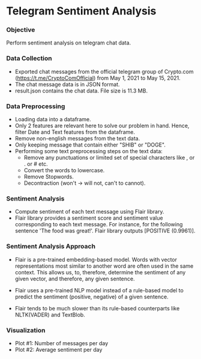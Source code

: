 # Telegram Sentiment Analysis

### Objective
Perform sentiment analysis on telegram chat data.

### Data Collection
- Exported chat messages from the official telegram group of Crypto.com (https://t.me/CryptoComOfficial) from May 1, 2021 to May 15, 2021.
- The chat message data is in JSON format.
- result.json contains the chat data. File size is 11.3 MB.

### Data Preprocessing 
- Loading data into a dataframe.
- Only 2 features are relevant here to solve our problem in hand. Hence, filter Date and Text features from the dataframe.
- Remove non-english messages from the text data.
- Only keeping message that contain either "SHIB" or "DOGE".
- Performing some text preprocessing steps on the text data:
	- Remove any punctuations or limited set of special characters like , or . or # etc.
	- Convert the words to lowercase.
	- Remove Stopwords.
	- Decontraction (won't -> will not, can't to cannot).

### Sentiment Analysis
- Compute sentiment of each text message using Flair library.
- Flair library provides a sentiment score and sentiment value corresponding to each text message. For instance, for the following sentence 'The food was great!'. Flair library outputs [POSITIVE (0.9961)].

### Sentiment Analysis Approach

- Flair is a pre-trained embedding-based model. Words with vector representations most similar to another word are often used in the same context. This allows us, to, therefore, determine the sentiment of any given vector, and therefore, any given sentence. 

- Flair uses a pre-trained NLP model instead of a rule-based model to predict the sentiment (positive, negative) of a given sentence.

- Flair tends to be much slower than its rule-based counterparts like NLTK(VADER) and TextBlob.

### Visualization
- Plot #1: Number of messages per day
- Plot #2: Average sentiment per day




